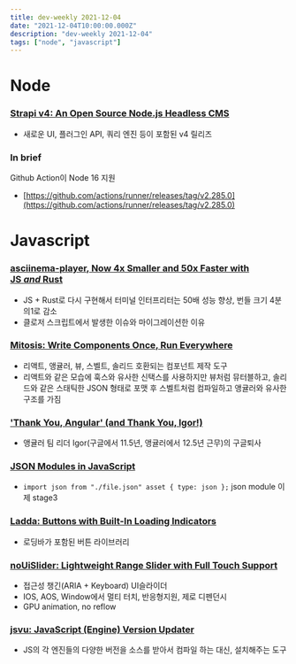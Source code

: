 ```yaml
---
title: dev-weekly 2021-12-04
date: "2021-12-04T10:00:00.000Z"
description: "dev-weekly 2021-12-04"
tags: ["node", "javascript"]
---
```



# Node

### **[Strapi v4: An Open Source Node.js Headless CMS](https://strapi.io/blog/announcing-strapi-v4)**

- 새로운 UI, 플러그인 API, 쿼리 엔진 등이 포함된 v4 릴리즈

### In brief

Github Action이 Node 16 지원

- [https://github.com/actions/runner/releases/tag/v2.285.0](https://github.com/actions/runner/releases/tag/v2.285.0)

# Javascript

### **[asciinema-player, Now 4x Smaller and 50x Faster with JS *and* Rust](https://blog.asciinema.org/post/smaller-faster/)**

- JS + Rust로 다시 구현해서 터미널 인터프리터는 50배 성능 향상, 번들 크기 4분의1로 감소
- 클로저 스크립트에서 발생한 이슈와 마이그레이션한 이유

### **[Mitosis: Write Components Once, Run Everywhere](https://github.com/BuilderIO/mitosis#readme)**

- 리액트, 앵귤러, 뷰, 스벨트, 솔리드 호환되는 컴포넌트 제작 도구
- 리액트와 같은 모습에 훅스와 유사한 신택스를 사용하지만 뷰처럼 뮤터블하고, 솔리드와 같은 스태틱한 JSON 형태로 포맷 후 스벨트처럼 컴파일하고 앵귤러와 유사한 구조를 가짐

### **['Thank You, Angular' (and Thank You, Igor!)](https://blog.angular.io/thank-you-angular-d90d70f2e9d8)**

- 앵귤러 팀 리더 Igor(구글에서 11.5년, 앵귤러에서 12.5년 근무)의 구글퇴사

### **[JSON Modules in JavaScript](https://dmitripavlutin.com/javascript-json-modules/)**

- `import json from "./file.json" asset { type: json };` json module 이제 stage3

### **[Ladda: Buttons with Built-In Loading Indicators](https://lab.hakim.se/ladda/)**

- 로딩바가 포함된 버튼 라이브러리

### **[noUiSlider: Lightweight Range Slider with Full Touch Support](https://refreshless.com/nouislider/)**

- 접근성 챙긴(ARIA + Keyboard) UI슬라이더
- IOS, AOS, Window에서 멀티 터치, 반응형지원, 제로 디펜던시
- GPU animation, no reflow

### **[jsvu: JavaScript (Engine) Version Updater](https://github.com/GoogleChromeLabs/jsvu)**

- JS의 각 엔진들의 다양한 버전을 소스를 받아서 컴파일 하는 대신, 설치해주는 도구